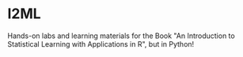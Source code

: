 # I2ML
Hands-on labs and learning materials for the Book "An Introduction to Statistical Learning with Applications in R", but in Python!
